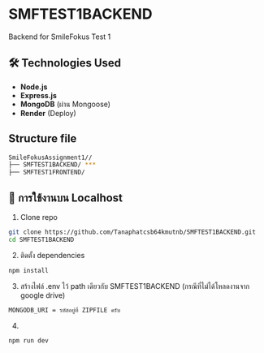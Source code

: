 # SMFTEST1BACKEND

Backend for SmileFokus Test 1

## 🛠 Technologies Used

- **Node.js**
- **Express.js**
- **MongoDB** (ผ่าน Mongoose)
- **Render** (Deploy)




## Structure file
```bash
SmileFokusAssignment1//
├── SMFTEST1BACKEND/ ***
├── SMFTEST1FRONTEND/
```

## 🚀 การใช้งานบน Localhost

1. Clone repo
```bash
git clone https://github.com/Tanaphatcsb64kmutnb/SMFTEST1BACKEND.git
cd SMFTEST1BACKEND
```

2. ติดตั้ง dependencies
```bash
npm install
```

3. สร้างไฟล์ .env ไว้ path เดียวกับ SMFTEST1BACKEND (กรณีที่ไม่ได้โหลดงานจาก google drive)
```bash
MONGODB_URI = รหัสอยู่ที่ ZIPFILE ครับ
```

4. 
```bash
npm run dev
```
